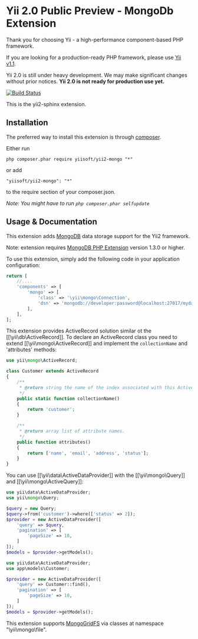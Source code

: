 Yii 2.0 Public Preview - MongoDb Extension
==========================================

Thank you for choosing Yii - a high-performance component-based PHP framework.

If you are looking for a production-ready PHP framework, please use
[Yii v1.1](https://github.com/yiisoft/yii).

Yii 2.0 is still under heavy development. We may make significant changes
without prior notices. **Yii 2.0 is not ready for production use yet.**

[![Build Status](https://secure.travis-ci.org/yiisoft/yii2.png)](http://travis-ci.org/yiisoft/yii2)

This is the yii2-sphinx extension.


Installation
------------

The preferred way to install this extension is through [composer](http://getcomposer.org/download/).

Either run
```
php composer.phar require yiisoft/yii2-mongo "*"
```

or add
```
"yiisoft/yii2-mongo": "*"
```
to the require section of your composer.json.


*Note: You might have to run `php composer.phar selfupdate`*


Usage & Documentation
---------------------

This extension adds [MongoDB](http://www.mongodb.org/) data storage support for the Yii2 framework.

Note: extension requires [MongoDB PHP Extension](http://us1.php.net/manual/en/book.mongo.php) version 1.3.0 or higher.

To use this extension, simply add the following code in your application configuration:

```php
return [
	//....
	'components' => [
		'mongo' => [
			'class' => '\yii\mongo\Connection',
			'dsn' => 'mongodb://developer:password@localhost:27017/mydatabase',
		],
	],
];
```

This extension provides ActiveRecord solution similar ot the [[\yii\db\ActiveRecord]].
To declare an ActiveRecord class you need to extend [[\yii\mongo\ActiveRecord]] and
implement the `collectionName` and 'attributes' methods:

```php
use yii\mongo\ActiveRecord;

class Customer extends ActiveRecord
{
	/**
	 * @return string the name of the index associated with this ActiveRecord class.
	 */
	public static function collectionName()
	{
		return 'customer';
	}

	/**
	 * @return array list of attribute names.
	 */
	public function attributes()
	{
		return ['name', 'email', 'address', 'status'];
	}
}
```

You can use [[\yii\data\ActiveDataProvider]] with the [[\yii\mongo\Query]] and [[\yii\mongo\ActiveQuery]]:

```php
use yii\data\ActiveDataProvider;
use yii\mongo\Query;

$query = new Query;
$query->from('customer')->where(['status' => 2]);
$provider = new ActiveDataProvider([
	'query' => $query,
	'pagination' => [
		'pageSize' => 10,
	]
]);
$models = $provider->getModels();
```

```php
use yii\data\ActiveDataProvider;
use app\models\Customer;

$provider = new ActiveDataProvider([
	'query' => Customer::find(),
	'pagination' => [
		'pageSize' => 10,
	]
]);
$models = $provider->getModels();
```

This extension supports [MongoGridFS](http://docs.mongodb.org/manual/core/gridfs/) via
classes at namespace "\yii\mongo\file".